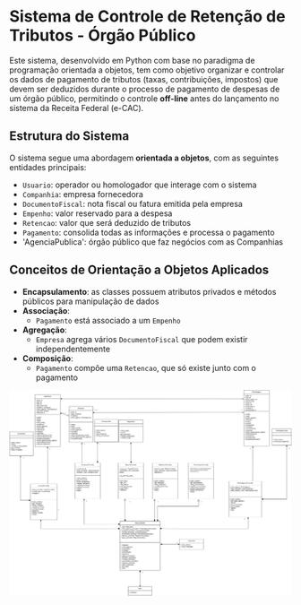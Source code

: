 # Sistema de Controle de Retenção de Tributos - Órgão Público

Este sistema, desenvolvido em Python com base no paradigma de programação orientada a objetos, tem como objetivo organizar e controlar os dados de pagamento de tributos (taxas, contribuições, impostos) que devem ser deduzidos durante o processo de pagamento de despesas de um órgão público, permitindo o controle **off-line** antes do lançamento no sistema da Receita Federal (e-CAC).


## Estrutura do Sistema

O sistema segue uma abordagem **orientada a objetos**, com as seguintes entidades principais:

- `Usuario`: operador ou homologador que interage com o sistema
- `Companhia`: empresa fornecedora
- `DocumentoFiscal`: nota fiscal ou fatura emitida pela empresa
- `Empenho`: valor reservado para a despesa
- `Retencao`: valor que será deduzido de tributos
- `Pagamento`: consolida todas as informações e processa o pagamento
- 'AgenciaPublica': órgão público que faz negócios com as Companhias


## Conceitos de Orientação a Objetos Aplicados

- **Encapsulamento**: as classes possuem atributos privados e métodos públicos para manipulação de dados
- **Associação**: 
  - `Pagamento` está associado a um `Empenho`
- **Agregação**: 
  - `Empresa` agrega vários `DocumentoFiscal` que podem existir independentemente
- **Composição**: 
  - `Pagamento` compõe uma `Retencao`, que só existe junto com o pagamento

<p align="center">
  <img src="assets/uml.png" alt="uml do sistema" />
</p>
